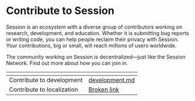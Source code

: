 # Contribute to Session

Session is an ecosystem with a diverse group of contributors working on research, development, and education. Whether it is submitting bug reports or writing code, you can help people reclaim their privacy with Session. Your contributions, big or small, will reach millions of users worldwide.

The community working on Session is decentralized—just like the Session Network. Find out more about how you can join in.

<table data-view="cards"><thead><tr><th></th><th data-hidden data-card-target data-type="content-ref"></th></tr></thead><tbody><tr><td>Contribute to development</td><td><a href="development.md">development.md</a></td></tr><tr><td>Contribute to localization</td><td><a href="broken-reference">Broken link</a></td></tr></tbody></table>
